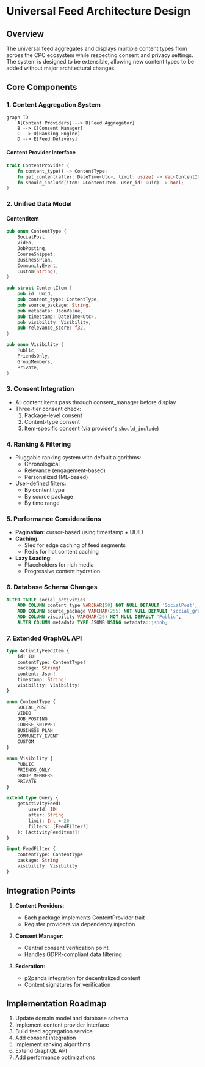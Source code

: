 # Universal Feed Architecture Design

## Overview
The universal feed aggregates and displays multiple content types from across the CPC ecosystem while respecting consent and privacy settings. The system is designed to be extensible, allowing new content types to be added without major architectural changes.

## Core Components

### 1. Content Aggregation System
```mermaid
graph TD
    A[Content Providers] --> B[Feed Aggregator]
    B --> C[Consent Manager]
    C --> D[Ranking Engine]
    D --> E[Feed Delivery]
```

#### Content Provider Interface
```rust
trait ContentProvider {
    fn content_type() -> ContentType;
    fn get_content(after: DateTime<Utc>, limit: usize) -> Vec<ContentItem>;
    fn should_include(item: &ContentItem, user_id: Uuid) -> bool;
}
```

### 2. Unified Data Model

#### ContentItem
```rust
pub enum ContentType {
    SocialPost,
    Video,
    JobPosting,
    CourseSnippet,
    BusinessPlan,
    CommunityEvent,
    Custom(String),
}

pub struct ContentItem {
    pub id: Uuid,
    pub content_type: ContentType,
    pub source_package: String,
    pub metadata: JsonValue,
    pub timestamp: DateTime<Utc>,
    pub visibility: Visibility,
    pub relevance_score: f32,
}

pub enum Visibility {
    Public,
    FriendsOnly,
    GroupMembers,
    Private,
}
```

### 3. Consent Integration
- All content items pass through consent_manager before display
- Three-tier consent check:
  1. Package-level consent
  2. Content-type consent
  3. Item-specific consent (via provider's `should_include`)

### 4. Ranking & Filtering
- Pluggable ranking system with default algorithms:
  - Chronological
  - Relevance (engagement-based)
  - Personalized (ML-based)
- User-defined filters:
  - By content type
  - By source package
  - By time range

### 5. Performance Considerations
- **Pagination**: cursor-based using timestamp + UUID
- **Caching**: 
  - Sled for edge caching of feed segments
  - Redis for hot content caching
- **Lazy Loading**:
  - Placeholders for rich media
  - Progressive content hydration

### 6. Database Schema Changes
```sql
ALTER TABLE social_activities
    ADD COLUMN content_type VARCHAR(50) NOT NULL DEFAULT 'SocialPost',
    ADD COLUMN source_package VARCHAR(255) NOT NULL DEFAULT 'social_graph',
    ADD COLUMN visibility VARCHAR(20) NOT NULL DEFAULT 'Public',
    ALTER COLUMN metadata TYPE JSONB USING metadata::jsonb;
```

### 7. Extended GraphQL API
```graphql
type ActivityFeedItem {
    id: ID!
    contentType: ContentType!
    package: String!
    content: Json!
    timestamp: String!
    visibility: Visibility!
}

enum ContentType {
    SOCIAL_POST
    VIDEO
    JOB_POSTING
    COURSE_SNIPPET
    BUSINESS_PLAN
    COMMUNITY_EVENT
    CUSTOM
}

enum Visibility {
    PUBLIC
    FRIENDS_ONLY
    GROUP_MEMBERS
    PRIVATE
}

extend type Query {
    getActivityFeed(
        userId: ID!
        after: String
        limit: Int = 20
        filters: [FeedFilter!]
    ): [ActivityFeedItem!]!
}

input FeedFilter {
    contentType: ContentType
    package: String
    visibility: Visibility
}
```

## Integration Points
1. **Content Providers**:
   - Each package implements ContentProvider trait
   - Register providers via dependency injection

2. **Consent Manager**:
   - Central consent verification point
   - Handles GDPR-compliant data filtering

3. **Federation**:
   - p2panda integration for decentralized content
   - Content signatures for verification

## Implementation Roadmap
1. Update domain model and database schema
2. Implement content provider interface
3. Build feed aggregation service
4. Add consent integration
5. Implement ranking algorithms
6. Extend GraphQL API
7. Add performance optimizations